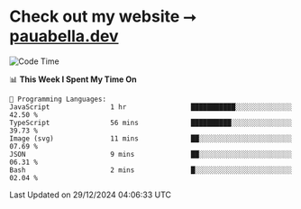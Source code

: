 # Check out my website ⭢ [pauabella.dev](https://pauabella.dev)

<!--START_SECTION:waka-->
![Code Time](http://img.shields.io/badge/Code%20Time-3%2C993%20hrs%2032%20mins-blue)

📊 **This Week I Spent My Time On** 

```text
💬 Programming Languages: 
JavaScript               1 hr                ███████████░░░░░░░░░░░░░░   42.50 % 
TypeScript               56 mins             ██████████░░░░░░░░░░░░░░░   39.73 % 
Image (svg)              11 mins             ██░░░░░░░░░░░░░░░░░░░░░░░   07.69 % 
JSON                     9 mins              ██░░░░░░░░░░░░░░░░░░░░░░░   06.31 % 
Bash                     2 mins              █░░░░░░░░░░░░░░░░░░░░░░░░   02.04 % 
```


 Last Updated on 29/12/2024 04:06:33 UTC
<!--END_SECTION:waka-->
